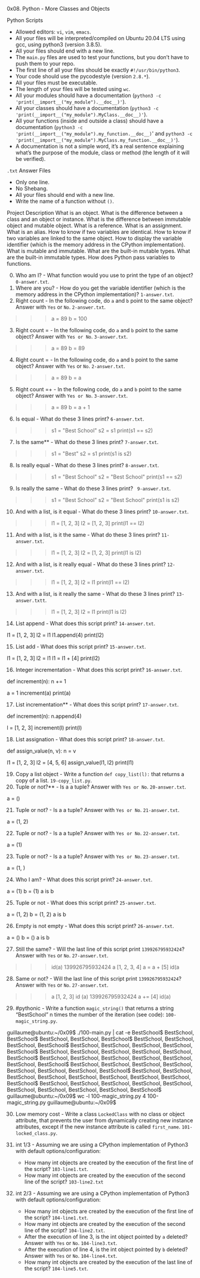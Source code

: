 0x08. Python - More Classes and Objects

Python Scripts
*   Allowed editors: `vi`, `vim`, `emacs`.
*   All your files will be interpreted/compiled on Ubuntu 20.04 LTS using gcc, using python3 (version 3.8.5).
*   All your files should end with a new line.
*   The `main.py` files are used to test your functions, but you don’t have to push them to your repo.
*   The first line of all your files should be exactly `#!/usr/bin/python3`.
*   Your code should use the pycodestyle (version `2.8.*`).
*   All your files must be executable.
*   The length of your files will be tested using `wc`.
*   All your modules should have a documentation (`python3 -c 'print(__import__("my_module").__doc__)'`).
*   All your classes should have a documentation (`python3 -c 'print(__import__("my_module").MyClass.__doc__)'`).
*   All your functions (inside and outside a class) should have a documentation (`python3 -c 'print(__import__("my_module").my_function.__doc__)`' and `python3 -c 'print(__import__("my_module").MyClass.my_function.__doc__)'`).
*   A documentation is not a simple word, it’s a real sentence explaining what’s the purpose of the module, class or method (the length of it will be verified).

`.txt` Answer Files
*   Only one line.
*   No Shebang.
*   All your files should end with a new line.
*   Write the name of a function without `()`.


Project Description
What is an object.
What is the difference between a class and an object or instance.
What is the difference between immutable object and mutable object.
What is a reference.
What is an assignment.
What is an alias.
How to know if two variables are identical.
How to know if two variables are linked to the same object.
How to display the variable identifier (which is the memory address in the CPython implementation).
What is mutable and immutable.
What are the built-in mutable types.
What are the built-in immutable types.
How does Python pass variables to functions.


0. Who am I? - What function would you use to print the type of an object? `0-answer.txt`.
1. Where are you? - How do you get the variable identifier (which is the memory address in the CPython implementation)? `1-answer.txt`.
2. Right count - In the following code, do `a` and `b` point to the same object? Answer with `Yes` or `No`. `2-answer.txt`.

>>> a = 89
>>> b = 100

3. Right count = - In the following code, do `a` and `b` point to the same object? Answer with `Yes or No`. `3-answer.txt`.

>>> a = 89
>>> b = 89

4. Right count = - In the following code, do `a` and `b` point to the same object? Answer with `Yes` or `No`. `2-answer.txt`.

>>> a = 89
>>> b = a
5. Right count =+ - In the following code, do `a` and `b` point to the same object? Answer with `Yes or No`. `3-answer.txt`.

>>> a = 89
>>> b = a + 1

6. Is equal - What do these 3 lines print? `6-answer.txt`.

>>> s1 = "Best School"
>>> s2 = s1
>>> print(s1 == s2)

7. Is the same** - What do these 3 lines print? `7-answer.txt`.

>>> s1 = "Best"
>>> s2 = s1
>>> print(s1 is s2)

8. Is really equal - What do these 3 lines print? `8-answer.txt`.

>>> s1 = "Best School"
>>> s2 = "Best School"
>>> print(s1 == s2)

9. Is really the same - What do these 3 lines print? ` 9-answer.txt`.

>>> s1 = "Best School"
>>> s2 = "Best School"
>>> print(s1 is s2)

10. And with a list, is it equal - What do these 3 lines print? `10-answer.txt`.

>>> l1 = [1, 2, 3]
>>> l2 = [1, 2, 3] 
>>> print(l1 == l2)

11. And with a list, is it the same - What do these 3 lines print? `11-answer.txt`.

>>> l1 = [1, 2, 3]
>>> l2 = [1, 2, 3] 
>>> print(l1 is l2)

12. And with a list, is it really equal - What do these 3 lines print? `12-answer.txt`.

>>> l1 = [1, 2, 3]
>>> l2 = l1
>>> print(l1 == l2)

13. And with a list, is it really the same - What do these 3 lines print? `13-answer.txtt`.

>>> l1 = [1, 2, 3]
>>> l2 = l1
>>> print(l1 is l2)

14. List append - What does this script print? `14-answer.txt`.

l1 = [1, 2, 3]
l2 = l1
l1.append(4)
print(l2)

15. List add - What does this script print? `15-answer.txt`.

l1 = [1, 2, 3]
l2 = l1
l1 = l1 + [4]
print(l2)

16. Integer incrementation - What does this script print? `16-answer.txt`.

def increment(n):
    n += 1

a = 1
increment(a)
print(a)

17. List incrementation** - What does this script print? `17-answer.txt`.

def increment(n):
    n.append(4)

l = [1, 2, 3]
increment(l)
print(l)

18. List assignation - What does this script print? `18-answer.txt`.

def assign_value(n, v):
    n = v

l1 = [1, 2, 3]
l2 = [4, 5, 6]
assign_value(l1, l2)
print(l1)

19. Copy a list object - Write a function `def copy_list(l):` that returns a copy of a list. `19-copy_list.py`.
20. Tuple or not?** - Is a a tuple? Answer with `Yes or No`. `20-answer.txt`.

a = ()

21. Tuple or not? - Is a a tuple? Answer with `Yes or No`. `21-answer.txt`.

a = (1, 2)

22. Tuple or not? - Is a a tuple? Answer with `Yes or No`. `22-answer.txt`.

a = (1)

23. Tuple or not? - Is a a tuple? Answer with `Yes or No`. `23-answer.txt`.

a = (1, )

24. Who I am? - What does this script print? `24-answer.txt`.

a = (1)
b = (1)
a is b

25. Tuple or not - What does this script print? `25-answer.txt`.

a = (1, 2)
b = (1, 2)
a is b

26. Empty is not empty - What does this script print? `26-answer.txt`.

a = ()
b = ()
a is b

27. Still the same? - Will the last line of this script print `139926795932424`? Answer with `Yes` or `No`. `27-answer.txt`.

>>> id(a)
139926795932424
>>> a
[1, 2, 3, 4]
>>> a = a + [5]
>>> id(a

28. Same or not? - Will the last line of this script print `139926795932424`? Answer with `Yes` or `No`. `27-answer.txt`.

>>> a
[1, 2, 3]
>>> id (a)
139926795932424
>>> a += [4]
>>> id(a)

29. #pythonic - Write a function `magic_string()` that returns a string “BestSchool” n times the number of the iteration (see code): `100-magic_string.py`.

guillaume@ubuntu:~/0x09$ ./100-main.py | cat -e
BestSchool$
BestSchool, BestSchool$
BestSchool, BestSchool, BestSchool$
BestSchool, BestSchool, BestSchool, BestSchool$
BestSchool, BestSchool, BestSchool, BestSchool, BestSchool$
BestSchool, BestSchool, BestSchool, BestSchool, BestSchool, BestSchool$
BestSchool, BestSchool, BestSchool, BestSchool, BestSchool, BestSchool, BestSchool$
BestSchool, BestSchool, BestSchool, BestSchool, BestSchool, BestSchool, BestSchool, BestSchool$
BestSchool, BestSchool, BestSchool, BestSchool, BestSchool, BestSchool, BestSchool, BestSchool, BestSchool$
BestSchool, BestSchool, BestSchool, BestSchool, BestSchool, BestSchool, BestSchool, BestSchool, BestSchool, BestSchool$
guillaume@ubuntu:~/0x09$ wc -l 100-magic_string.py 
4 100-magic_string.py
guillaume@ubuntu:~/0x09$ 

30. Low memory cost - Write a class `LockedClass` with no class or object attribute, that prevents the user from dynamically creating new instance attributes, except if the new instance attribute is called `first_name`. `101-locked_class.py`.
31. int 1/3 - Assuming we are using a CPython implementation of Python3 with default options/configuration:
    *   How many int objects are created by the execution of the first line of the script? `103-line1.txt`.
    *   How many int objects are created by the execution of the second line of the script? `103-line2.txt`

32. int 2/3 - Assuming we are using a CPython implementation of Python3 with default options/configuration:
    *   How many int objects are created by the execution of the first line of the script? `104-line1.txt`.
    *   How many int objects are created by the execution of the second line of the script? `104-line2.txt`.
    *   After the execution of line 3, is the int object pointed by `a` deleted? Answer with `Yes` or `No`. `104-line3.txt`.
    *   After the execution of line 4, is the int object pointed by `b` deleted? Answer with `Yes` or `No`. `104-line4.txt`.
    *   How many int objects are created by the execution of the last line of the script? `104-line5.txt`.
